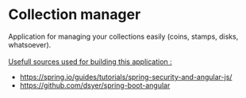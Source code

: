 # Collection manager
Application for managing your collections easily (coins, stamps, disks, whatsoever).
<br/>
<br/>
<u>Usefull sources used for building this application :</u>
- https://spring.io/guides/tutorials/spring-security-and-angular-js/
- https://github.com/dsyer/spring-boot-angular